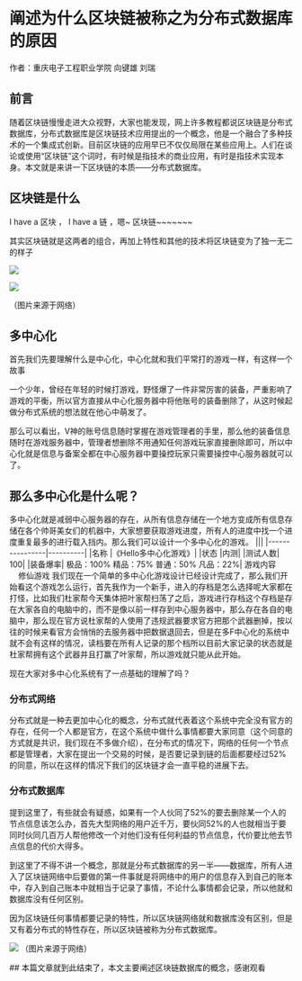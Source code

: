 # ​阐述为什么区块链被称之为分布式数据库的原因
作者：重庆电子工程职业学院 向键雄 刘瑞

## 前言
随着区块链慢慢走进大众视野，大家也能发现，网上许多教程都说区块链是分布式数据库，分布式数据库是区块链技术应用提出的一个概念，他是一个融合了多种技术的一个集成式创新。目前区块链的应用早已不仅仅局限在某些应用上。人们在谈论或使用“区块链”这个词时，有时候是指技术的商业应用，有时是指技术实现本身。本文就是来讲一下区块链的本质——分布式数据库。

## 区块链是什么


I have a 区块 ， I have a 链 ，嗯~ 区块链~~~~~~~

其实区块链就是这两者的组合，再加上特性和其他的技术将区块链变为了独一无二的样子

![](https://img-blog.csdnimg.cn/6dce1c05d4df4bf994e92f288315272e.png)

![](https://img-blog.csdnimg.cn/6b0addfc7c014cafaecbebc3ff175f02.png)


（图片来源于网络） 


## 多中心化
首先我们先要理解什么是中心化，中心化就和我们平常打的游戏一样，有这样一个故事

一个少年，曾经在年轻的时候打游戏，野怪爆了一件非常厉害的装备，严重影响了游戏的平衡，所以官方直接从中心化服务器中将他账号的装备删除了，从这时候起做分布式系统的想法就在他心中萌发了。

那么可以看出，V神的账号信息随时掌握在游戏管理者的手里，那么他的装备信息随时在游戏服务器中，管理者想删除不用通知任何游戏玩家直接删除即可，所以中心化就是信息与备案全都在中心服务器中要操控玩家只需要操控中心服务器就可以了。

## 那么多中心化是什么呢？

多中心化就是减弱中心服务器的存在，从所有信息存储在一个地方变成所有信息存储在各个帅哥美女们的机器中，大家想要获取游戏进度，所有人的进度中找一个进度重复最多的进行载入挡内。那么我们可以设计一个多中心化的游戏。
|||
|----------------|----------|
|名称	|《Hello多中心化游戏》|
|状态	|内测|
|测试人数|	100|
|装备爆率|	极品：100% 精品：75% 普通：50% 凡品：22%|
游戏内容           	修仙游戏
我们现在一个简单的多中心化游戏设计已经设计完成了，那么我们开始看这个游戏怎么运行，首先我作为一个新手，进入的存档是怎么选择呢大家都在打怪，比如我们杜家帮今天集体把叶家帮扫荡了之后，游戏进行存档这个存档是存在大家各自的电脑中的，而不是像以前一样存到中心服务器中，那么存在各自的电脑中，那么现在官方说杜家帮的人使用了违规武器要求官方把那个武器删掉，按以往的时候来看官方会悄悄的去服务器中把数据退回去，但是在多F中心化的系统中就不会有这样的情况，读档要在所有人记录的那个档所以目前大家记录的状态就是杜家帮拥有这个武器并且打赢了叶家帮，所以游戏就只能从此开始。

现在大家对多中心化系统有了一点基础的理解了吗？

### 分布式网络
分布式就是一种去更加中心化的概念，分布式就代表着这个系统中完全没有官方的存在，任何一个人都是官方，在这个系统中做什么事情都要大家同意（这个同意的方式就是共识，我们现在不多做介绍），在分布式的情况下，网络的任何一个节点都是管理者，大家在提出一个交易的时候，是否要记录到链的后面都要经过52%的同意，所以在这样的情况下我们的区块链才会一直平稳的进展下去。

### 分布式数据库
提到这里了，有些就会有疑惑，如果有一个人伙同了52%的要去删除某一个人的节点信息该怎么办，首先大型网络的用户近千万，要伙同52%的人也就相当于要同时伙同几百万人帮他修改一个对他们没有任何利益的节点信息，代价要比他去节点信息的代价大得多。

到这里了不得不讲一个概念，那就是分布式数据库的另一半——数据库，所有人进入了区块链网络中后要做的第一件事就是将网络中的用户的信息存入到自己的账本中，存入到自己账本中就相当于记录了事情，不论什么事情都会记录，所以他就和数据库没有任何区别。

因为区块链任何事情都要记录的特性，所以区块链网络就和数据库没有区别，但是又有着分布式的特性存在，所以区块链被称为分布式数据库。

![](https://img-blog.csdnimg.cn/img_convert/73eecb78b8f71337660530929f162886.jpeg)
（图片来源于网络） 

​## 本篇文章就到此结束了，本文主要阐述区块链数据库的概念，感谢观看

